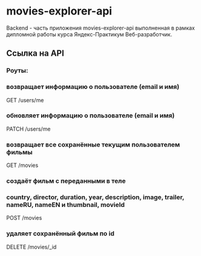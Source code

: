 # movies-explorer-api

Backend - часть приложения movies-explorer-api 
выполненная в рамках дипломной работы курса Яндекс-Практикум Веб-разработчик.

## Ссылка на API


### Роуты:

### возвращает информацию о пользователе (email и имя)
GET /users/me

### обновляет информацию о пользователе (email и имя)
PATCH /users/me

### возвращает все сохранённые текущим  пользователем фильмы
GET /movies

### создаёт фильм с переданными в теле
### country, director, duration, year, description, image, trailer, nameRU, nameEN и thumbnail, movieId
POST /movies

### удаляет сохранённый фильм по id
DELETE /movies/_id 
